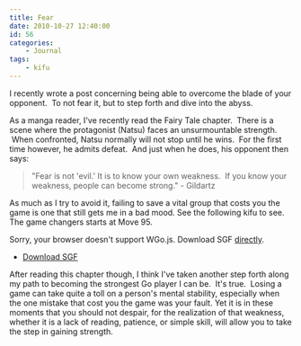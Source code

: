```yaml
---
title: Fear
date: 2010-10-27 12:40:00
id: 56
categories:
	- Journal
tags:
	- kifu
---
```


I recently wrote a post concerning being able to overcome the blade of your opponent.  To not fear it, but to step forth and dive into the abyss.

As a manga reader, I've recently read the Fairy Tale chapter.  There is a scene where the protagonist (Natsu) faces an unsurmountable strength.  When confronted, Natsu normally will not stop until he wins.  For the first time however, he admits defeat.  And just when he does, his opponent then says:

> "Fear is not 'evil.' It is to know your own weakness.  If you know your weakness, people can become strong." - Gildartz

As much as I try to avoid it, failing to save a vital group that costs you the game is one that still gets me in a bad mood. See the following kifu to see. The game changers starts at Move 95.

<!--more-->

<article>
	<section data-wgo="/kifu/2010/2010.10.27-Fear.sgf" data-wgo-enablewheel="false" style="width: 100%">
	  <p>Sorry, your browser doesn't support WGo.js. Download SGF <a href="/kifu/2010/2010.10.27-Fear.sgf">directly</a>.</p>
	</section>
	<div><ul><li><a href="/kifu/2010/2010.10.27-Fear.sgf">Download SGF</a></li></ul></div>
</article>

After reading this chapter though, I think I've taken another step forth along my path to becoming the strongest Go player I can be.  It's true.  Losing a game can take quite a toll on a person's mental stability, especially when the one mistake that cost you the game was your fault. Yet it is in these moments that you should not despair, for the realization of that weakness, whether it is a lack of reading, patience, or simple skill, will allow you to take the step in gaining strength.
